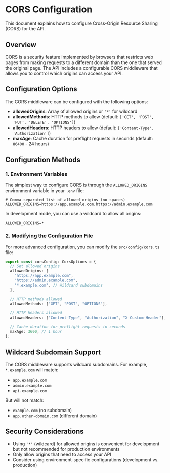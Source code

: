 # CORS Configuration

This document explains how to configure Cross-Origin Resource Sharing (CORS) for the API.

## Overview

CORS is a security feature implemented by browsers that restricts web pages from making requests to a different domain than the one that served the original page. The API includes a configurable CORS middleware that allows you to control which origins can access your API.

## Configuration Options

The CORS middleware can be configured with the following options:

- **allowedOrigins**: Array of allowed origins or `'*'` for wildcard
- **allowedMethods**: HTTP methods to allow (default: `['GET', 'POST', 'PUT', 'DELETE', 'OPTIONS']`)
- **allowedHeaders**: HTTP headers to allow (default: `['Content-Type', 'Authorization']`)
- **maxAge**: Cache duration for preflight requests in seconds (default: `86400` - 24 hours)

## Configuration Methods

### 1. Environment Variables

The simplest way to configure CORS is through the `ALLOWED_ORIGINS` environment variable in your `.env` file:

```
# Comma-separated list of allowed origins (no spaces)
ALLOWED_ORIGINS=https://app.example.com,https://admin.example.com
```

In development mode, you can use a wildcard to allow all origins:

```
ALLOWED_ORIGINS=*
```

### 2. Modifying the Configuration File

For more advanced configuration, you can modify the `src/config/cors.ts` file:

```typescript
export const corsConfig: CorsOptions = {
  // Set allowed origins
  allowedOrigins: [
    "https://app.example.com",
    "https://admin.example.com",
    "*.example.com", // Wildcard subdomains
  ],

  // HTTP methods allowed
  allowedMethods: ["GET", "POST", "OPTIONS"],

  // HTTP headers allowed
  allowedHeaders: ["Content-Type", "Authorization", "X-Custom-Header"],

  // Cache duration for preflight requests in seconds
  maxAge: 3600, // 1 hour
};
```

## Wildcard Subdomain Support

The CORS middleware supports wildcard subdomains. For example, `*.example.com` will match:

- `app.example.com`
- `admin.example.com`
- `api.example.com`

But will not match:

- `example.com` (no subdomain)
- `app.other-domain.com` (different domain)

## Security Considerations

- Using `'*'` (wildcard) for allowed origins is convenient for development but not recommended for production environments
- Only allow origins that need to access your API
- Consider using environment-specific configurations (development vs. production)
